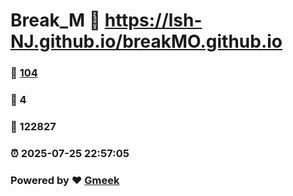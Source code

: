 # Break_M :link: https://lsh-NJ.github.io/breakMO.github.io 
### :page_facing_up: [104](https://lsh-NJ.github.io/breakMO.github.io/tag.html) 
### :speech_balloon: 4 
### :hibiscus: 122827 
### :alarm_clock: 2025-07-25 22:57:05 
### Powered by :heart: [Gmeek](https://github.com/Meekdai/Gmeek)
